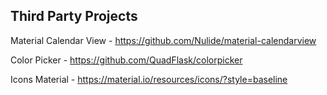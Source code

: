 ## Third Party Projects

Material Calendar View - https://github.com/Nulide/material-calendarview

Color Picker - https://github.com/QuadFlask/colorpicker

Icons Material - https://material.io/resources/icons/?style=baseline
